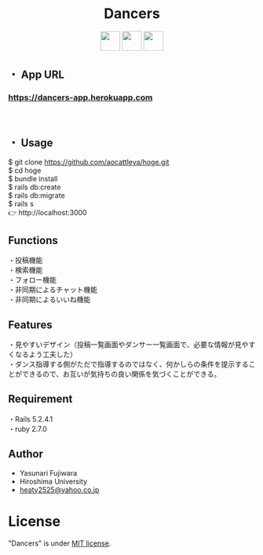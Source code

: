<h1 align="center">Dancers</h1>

<p align="center">
  <a href="https://www.ruby-lang.org/"><img src="https://user-images.githubusercontent.com/60166612/95059981-9ede6180-0734-11eb-8c23-cb3617e61c98.png" height="40px;"/></a>
  <a href="https://rubyonrails.org/"><img src="https://user-images.githubusercontent.com/60166612/95063652-93da0000-0739-11eb-8351-5dbb5b13e991.png" height="40px;" /></a>
  <a href="https://getbootstrap.com/"><img src="https://user-images.githubusercontent.com/60166612/95063646-92103c80-0739-11eb-8872-c119132aa0c4.png" height="40px;" /></a>
</p>

## ・ App URL

### **https://dancers-app.herokuapp.com**  
　
## ・ Usage

$ git clone https://github.com/aocattleya/hoge.git  
$ cd hoge  
$ bundle install  
$ rails db:create  
$ rails db:migrate  
$ rails s  
👉 http://localhost:3000  


## Functions
・投稿機能  
・検索機能  
・フォロー機能  
・非同期によるチャット機能  
・非同期によるいいね機能  

## Features
・見やすいデザイン（投稿一覧画面やダンサー一覧画面で、必要な情報が見やすくなるよう工夫した）  
・ダンス指導する側がただで指導するのではなく、何かしらの条件を提示することができるので、お互いが気持ちの良い関係を気づくことができる。  

## Requirement
・Rails 5.2.4.1  
・ruby 2.7.0

## Author
* Yasunari Fujiwara
* Hiroshima University
* heaty2525@yahoo.co.jp

# License 
"Dancers" is under [MIT license](https://en.wikipedia.org/wiki/MIT_License).
 
 

